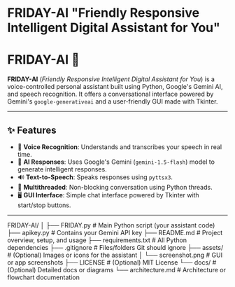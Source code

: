 # FRIDAY-AI "Friendly Responsive Intelligent Digital Assistant for You"

# FRIDAY-AI 🤖

**FRIDAY-AI** (*Friendly Responsive Intelligent Digital Assistant for You*) is a voice-controlled personal assistant built using Python, Google's Gemini AI, and speech recognition. It offers a conversational interface powered by Gemini's `google-generativeai` and a user-friendly GUI made with Tkinter.

---

## ✨ Features

- 🎤 **Voice Recognition**: Understands and transcribes your speech in real time.
- 💬 **AI Responses**: Uses Google's Gemini (`gemini-1.5-flash`) model to generate intelligent responses.
- 🔊 **Text-to-Speech**: Speaks responses using `pyttsx3`.
- 🧠 **Multithreaded**: Non-blocking conversation using Python threads.
- 🖥️ **GUI Interface**: Simple chat interface powered by Tkinter with start/stop buttons.

---
FRIDAY-AI/
│
├── FRIDAY.py                 # Main Python script (your assistant code)
├── apikey.py                 # Contains your Gemini API key
├── README.md                 # Project overview, setup, and usage
├── requirements.txt          # All Python dependencies
├── .gitignore                # Files/folders Git should ignore
├── assets/                   # (Optional) Images or icons for the assistant
│   └── screenshot.png        # GUI or app screenshots
├── LICENSE                   # (Optional) MIT License
└── docs/                     # (Optional) Detailed docs or diagrams
    └── architecture.md       # Architecture or flowchart documentation
